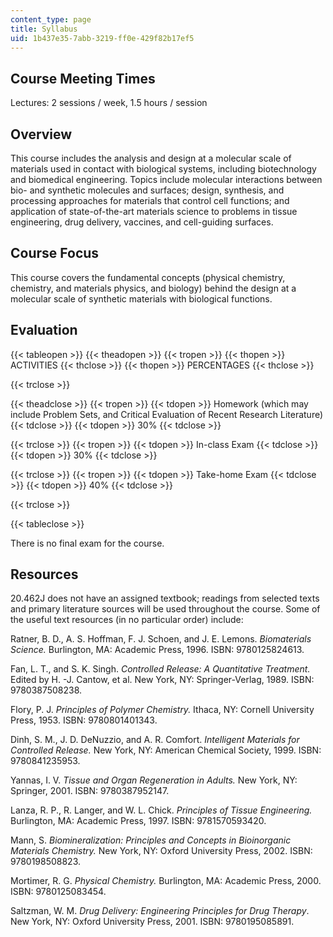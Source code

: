 ```yaml
---
content_type: page
title: Syllabus
uid: 1b437e35-7abb-3219-ff0e-429f82b17ef5
---
```


Course Meeting Times
--------------------

Lectures: 2 sessions / week, 1.5 hours / session

Overview
--------

This course includes the analysis and design at a molecular scale of materials used in contact with biological systems, including biotechnology and biomedical engineering. Topics include molecular interactions between bio- and synthetic molecules and surfaces; design, synthesis, and processing approaches for materials that control cell functions; and application of state-of-the-art materials science to problems in tissue engineering, drug delivery, vaccines, and cell-guiding surfaces.

Course Focus
------------

This course covers the fundamental concepts (physical chemistry, chemistry, and materials physics, and biology) behind the design at a molecular scale of synthetic materials with biological functions.

Evaluation
----------

{{< tableopen >}}
{{< theadopen >}}
{{< tropen >}}
{{< thopen >}}
ACTIVITIES
{{< thclose >}}
{{< thopen >}}
PERCENTAGES
{{< thclose >}}

{{< trclose >}}

{{< theadclose >}}
{{< tropen >}}
{{< tdopen >}}
Homework (which may include Problem Sets, and Critical Evaluation of Recent Research Literature)
{{< tdclose >}}
{{< tdopen >}}
30%
{{< tdclose >}}

{{< trclose >}}
{{< tropen >}}
{{< tdopen >}}
In-class Exam
{{< tdclose >}}
{{< tdopen >}}
30%
{{< tdclose >}}

{{< trclose >}}
{{< tropen >}}
{{< tdopen >}}
Take-home Exam
{{< tdclose >}}
{{< tdopen >}}
40%
{{< tdclose >}}

{{< trclose >}}

{{< tableclose >}}

  

There is no final exam for the course.

Resources
---------

20.462J does not have an assigned textbook; readings from selected texts and primary literature sources will be used throughout the course. Some of the useful text resources (in no particular order) include:

Ratner, B. D., A. S. Hoffman, F. J. Schoen, and J. E. Lemons. _Biomaterials Science._ Burlington, MA: Academic Press, 1996. ISBN: 9780125824613.

Fan, L. T., and S. K. Singh. _Controlled Release: A Quantitative Treatment._ Edited by H. -J. Cantow, et al. New York, NY: Springer-Verlag, 1989. ISBN: 9780387508238.

Flory, P. J. _Principles of Polymer Chemistry._ Ithaca, NY: Cornell University Press, 1953. ISBN: 9780801401343.

Dinh, S. M., J. D. DeNuzzio, and A. R. Comfort. _Intelligent Materials for Controlled Release._ New York, NY: American Chemical Society, 1999. ISBN: 9780841235953.

Yannas, I. V. _Tissue and Organ Regeneration in Adults._ New York, NY: Springer, 2001. ISBN: 9780387952147.

Lanza, R. P., R. Langer, and W. L. Chick. _Principles of Tissue Engineering._ Burlington, MA: Academic Press, 1997. ISBN: 9781570593420.

Mann, S. _Biomineralization: Principles and Concepts in Bioinorganic Materials Chemistry._ New York, NY: Oxford University Press, 2002. ISBN: 9780198508823.

Mortimer, R. G. _Physical Chemistry._ Burlington, MA: Academic Press, 2000. ISBN: 9780125083454.

Saltzman, W. M. _Drug Delivery: Engineering Principles for Drug Therapy_. New York, NY: Oxford University Press, 2001. ISBN: 9780195085891.